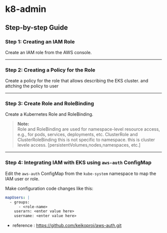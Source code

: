 # k8-admin

## Step-by-step Guide

### Step 1: Creating an IAM Role
Create an IAM role from the AWS console.

---

### Step 2: Creating a Policy for the Role
Create a policy for the role that allows describing the EKS cluster. and attching the policy to user

---

### Step 3: Create Role and RoleBinding
Create a Kubernetes Role and RoleBinding.

> **Note:**  
> Role and RoleBinding are used for namespace-level resource access, e.g., for pods, services, deployments, etc.
> ClusterRole and ClusterRoleBinding  this is not specific to namespace. this is cluster levele access. [persistentVolumes,nodes,namespaces, etc.]
---

### Step 4: Integrating IAM with EKS using `aws-auth` ConfigMap
Edit the `aws-auth` ConfigMap from the `kube-system` namespace to map the IAM user or role.

Make configuration code changes like this:

```yaml
mapUsers: |
  - groups:
      - <role-name>
    userarn: <enter value here>
    username: <enter value here>
```
* reference : https://github.com/keikoproj/aws-auth.git


